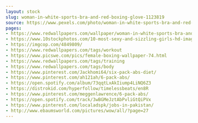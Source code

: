 ```yaml
---
layout: stock
slug: woman-in-white-sports-bra-and-red-boxing-glove-1123819
source: https://www.pexels.com/photo/woman-in-white-sports-bra-and-red-boxing-glove-1123819/
pages:
- https://www.redwallpapers.com/wallpaper/woman-in-white-sports-bra-and-red-boxing-glove-free-stock-photo-image-wallpaper
- https://www.10stockphotos.com/10-most-sexy-and-sizzling-girls-hd-images.html
- https://imgcop.com/4849809/
- https://www.redwallpapers.com/tags/workout
- https://www.picswe.com/pics/female-boxing-wallpaper-74.html
- https://www.redwallpapers.com/tags/training
- https://www.redwallpapers.com/tags/body
- https://www.pinterest.com/Jackhomi64/six-pack-abs-diet/
- https://www.pinterest.com/ah121ah/6-pack-abs/
- https://open.spotify.com/album/73qqtLxAkIiump4LiNQ6Z3
- https://distrokid.com/hyperfollow/timelessbeats/en8R
- https://www.pinterest.com/meggenlawrence/6-pack-abs/
- https://open.spotify.com/track/3wBGMeJztAbPvliGtQiPVx
- https://www.pinterest.com/localadspk/jobs-in-pakistan/
- http://www.ebaumsworld.com/pictures/wow/all/?page=27
---
```

